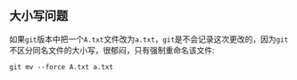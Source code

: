 ## 大小写问题

如果`git`版本中把一个`A.txt`文件改为`a.txt`，`git`是不会记录这次更改的，因为`git`不区分同名文件的大小写，很郁闷，只有强制重命名该文件:

```git
git mv --force A.txt a.txt
```
